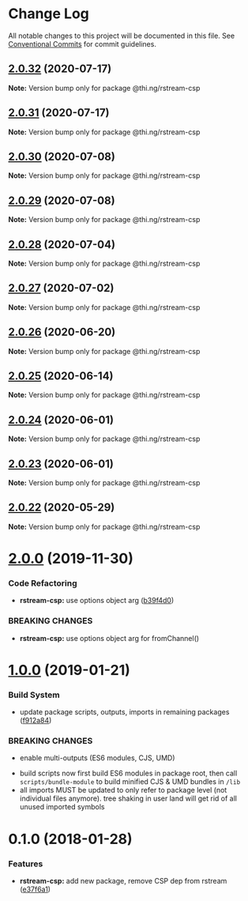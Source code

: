 # Change Log

All notable changes to this project will be documented in this file.
See [Conventional Commits](https://conventionalcommits.org) for commit guidelines.

## [2.0.32](https://github.com/thi-ng/umbrella/compare/@thi.ng/rstream-csp@2.0.31...@thi.ng/rstream-csp@2.0.32) (2020-07-17)

**Note:** Version bump only for package @thi.ng/rstream-csp





## [2.0.31](https://github.com/thi-ng/umbrella/compare/@thi.ng/rstream-csp@2.0.30...@thi.ng/rstream-csp@2.0.31) (2020-07-17)

**Note:** Version bump only for package @thi.ng/rstream-csp





## [2.0.30](https://github.com/thi-ng/umbrella/compare/@thi.ng/rstream-csp@2.0.29...@thi.ng/rstream-csp@2.0.30) (2020-07-08)

**Note:** Version bump only for package @thi.ng/rstream-csp





## [2.0.29](https://github.com/thi-ng/umbrella/compare/@thi.ng/rstream-csp@2.0.28...@thi.ng/rstream-csp@2.0.29) (2020-07-08)

**Note:** Version bump only for package @thi.ng/rstream-csp





## [2.0.28](https://github.com/thi-ng/umbrella/compare/@thi.ng/rstream-csp@2.0.27...@thi.ng/rstream-csp@2.0.28) (2020-07-04)

**Note:** Version bump only for package @thi.ng/rstream-csp





## [2.0.27](https://github.com/thi-ng/umbrella/compare/@thi.ng/rstream-csp@2.0.26...@thi.ng/rstream-csp@2.0.27) (2020-07-02)

**Note:** Version bump only for package @thi.ng/rstream-csp





## [2.0.26](https://github.com/thi-ng/umbrella/compare/@thi.ng/rstream-csp@2.0.25...@thi.ng/rstream-csp@2.0.26) (2020-06-20)

**Note:** Version bump only for package @thi.ng/rstream-csp





## [2.0.25](https://github.com/thi-ng/umbrella/compare/@thi.ng/rstream-csp@2.0.24...@thi.ng/rstream-csp@2.0.25) (2020-06-14)

**Note:** Version bump only for package @thi.ng/rstream-csp





## [2.0.24](https://github.com/thi-ng/umbrella/compare/@thi.ng/rstream-csp@2.0.23...@thi.ng/rstream-csp@2.0.24) (2020-06-01)

**Note:** Version bump only for package @thi.ng/rstream-csp





## [2.0.23](https://github.com/thi-ng/umbrella/compare/@thi.ng/rstream-csp@2.0.22...@thi.ng/rstream-csp@2.0.23) (2020-06-01)

**Note:** Version bump only for package @thi.ng/rstream-csp





## [2.0.22](https://github.com/thi-ng/umbrella/compare/@thi.ng/rstream-csp@2.0.21...@thi.ng/rstream-csp@2.0.22) (2020-05-29)

**Note:** Version bump only for package @thi.ng/rstream-csp





# [2.0.0](https://github.com/thi-ng/umbrella/compare/@thi.ng/rstream-csp@1.0.33...@thi.ng/rstream-csp@2.0.0) (2019-11-30)

### Code Refactoring

* **rstream-csp:** use options object arg ([b39f4d0](https://github.com/thi-ng/umbrella/commit/b39f4d023fdb90d5ad095b2e50d76e69c2b50843))

### BREAKING CHANGES

* **rstream-csp:** use options object arg for fromChannel()

# [1.0.0](https://github.com/thi-ng/umbrella/compare/@thi.ng/rstream-csp@0.1.125...@thi.ng/rstream-csp@1.0.0) (2019-01-21)

### Build System

* update package scripts, outputs, imports in remaining packages ([f912a84](https://github.com/thi-ng/umbrella/commit/f912a84))

### BREAKING CHANGES

* enable multi-outputs (ES6 modules, CJS, UMD)

- build scripts now first build ES6 modules in package root, then call
  `scripts/bundle-module` to build minified CJS & UMD bundles in `/lib`
- all imports MUST be updated to only refer to package level
  (not individual files anymore). tree shaking in user land will get rid of
  all unused imported symbols

<a name="0.1.0"></a>
# 0.1.0 (2018-01-28)

### Features

* **rstream-csp:** add new package, remove CSP dep from rstream ([e37f6a1](https://github.com/thi-ng/umbrella/commit/e37f6a1))
